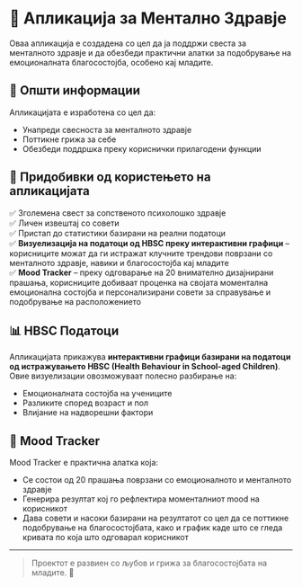 # 💙 Апликација за Ментално Здравје

Оваа апликација е создадена со цел да ја поддржи свеста за менталното здравје и да обезбеди практични алатки за подобрување на емоционалната благосостојба, особено кај младите.

## 📌 Општи информации

Апликацијата е изработена со цел да:

- Унапреди свесноста за менталното здравје
- Поттикне грижа за себе
- Обезбеди поддршка преку кориснички прилагодени функции

## 🌟 Придобивки од користењето на апликацијата

✅ Зголемена свест за сопственото психолошко здравје  
✅ Личен извештај со совети  
✅ Пристап до статистики базирани на реални податоци  
✅ **Визуелизација на податоци од HBSC преку интерактивни графици** – корисниците можат да ги истражат клучните трендови поврзани со менталното здравје, навики и благосостојба кај младите  
✅ **Mood Tracker** – преку одговарање на 20 внимателно дизајнирани прашања, корисниците добиваат проценка на својата моментална емоционална состојба и персонализирани совети за справување и подобрување на расположението  

## 📊 HBSC Податоци

Апликацијата прикажува **интерактивни графици базирани на податоци од истражувањето HBSC (Health Behaviour in School-aged Children)**. Овие визуелизации овозможуваат полесно разбирање на:

- Емоционалната состојба на учениците  
- Разликите според возраст и пол  
- Влијание на надворешни фактори

## 🧠 Mood Tracker

Mood Tracker е практична алатка која:

- Се состои од 20 прашања поврзани со емоционалното и менталното здравје  
- Генерира резултат кој го рефлектира моменталниот mood на корисникот  
- Дава совети и насоки базирани на резултатот со цел да се поттикне подобрување на благосостојбата, како и график каде што се гледа кривата по која што одговарал корисникот

---

> Проектот е развиен со љубов и грижа за благосостојбата на младите. 💫
